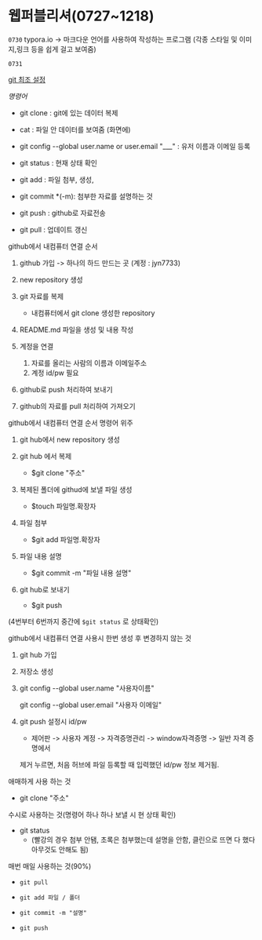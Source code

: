# 웹퍼블리셔(0727~1218)

`0730`
typora.io -> 마크다운 언어를 사용하여 작성하는 프로그램
(각종 스타일 및 이미지,링크 등을 쉽게 걸고 보여줌)

`0731`

[git 최조 설정](https://git-scm.com/book/ko/v2/%EC%8B%9C%EC%9E%91%ED%95%98%EA%B8%B0-Git-%EC%B5%9C%EC%B4%88-%EC%84%A4%EC%A0%95)

*명령어*

- git clone : git에 있는 데이터 복제

- cat  : 파일 안 데이터를 보여줌 (화면에)

- git config  --global user.name or user.email "___" : 유저 이름과 이메일 등록

- git status : 현재 상태 확인

- git add : 파일 첨부, 생성, 

- git commit *(-m): 첨부한 자료를 설명하는 것

- git push : github로 자료전송

- git pull : 업데이트 갱신

  

github에서 내컴퓨터 연결 순서

1. github 가입 -> 하나의 하드 만드는 곳
  (계정 : jyn7733)
2. new repository 생성
3. git 자료를 복제 
   - 내컴퓨터에서 git clone 생성한 repository
4. README.md 파일을 생성 및 내용 작성
5. 계정을 연결
   1. 자료를 올리는 사람의 이름과 이메일주소
   2. 계정 id/pw 필요

6. github로 push 처리하여 보내기

7. github의 자료를 pull 처리하여 가져오기



github에서 내컴퓨터 연결 순서 명령어 위주

1. git hub에서 new repository 생성
2. git hub 에서 복제
   - $git clone "주소"
3. 복제된 폴더에 githud에 보낼 파일 생성
   - $touch 파일명.확장자

4. 파일 첨부
   - $git add 파일명.확장자

5. 파일 내용 설명
   - $git commit -m "파일 내용 설명"

6. git hub로 보내기
   - $git push

(4번부터 6번까지 중간에 `$git status` 로 상태확인)

github에서 내컴퓨터 연결 사용시 한번 생성 후 변경하지 않는 것

1. git hub 가입

2. 저장소 생성

3. git config --global  user.name "사용자이름"

   git config --global user.email "사용자 이메일"

4. git push 설정시 id/pw

   * 제어판 -> 사용자 계정 -> 자격증명관리 -> window자격증명 -> 일반 자격 증명에서

   제거 누르면, 처음 허브에 파일 등록할 때 입력했던 id/pw 정보 제거됨.



애매하게 사용 하는 것

- git clone "주소"



수시로 사용하는 것(명령어 하나 하나 보낼 시 현 상태 확인)

- git status 
  - (빨강의 경우 첨부 안됌, 초록은 첨부했는데 설명을 안함, 클린으로 뜨면 다 했다 아무것도 안해도 됨)

매번 매일 사용하는  것(90%)

- `git pull`

- `git add 파일 / 폴더`
- `git commit -m "설명"`
- `git push`

